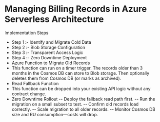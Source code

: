 # Managing Billing Records in Azure Serverless Architecture
Implementation Steps
- Step 1 :- Identify and Migrate Cold Data
- Step 2 :- Blob Storage Configuration
- Step 3 :- Transparent Access Logic
- Step 4 :- Zero Downtime Deployment
- Azure Function to Migrate Old Records
- This function can run on a timer trigger. The records older than 3 months in the Cosmos DB can store to Blob storage. Then optionally deletes them from Cosmos DB (or marks as archived).
- Read Fallback Function
-  This function can be dropped into your existing API logic without any contract change.
-   Zero Downtime Rollout
--   Deploy the fallback read path first.
--   Run the migration on a small subset to test.
--  Confirm old records load correctly.
--   Scale migration to all older records.
--   Monitor Cosmos DB size and RU consumption—costs will drop.
